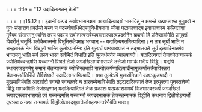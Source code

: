 +++
title = "12 यदादित्यगतन् तेजो"

+++
।।15.12।। इदानीं यत्पदं सर्वावभासनक्षमा अप्यादित्यादयो भासयितुं न
क्षमन्ते यत्प्राप्ताश्च मुमुक्षवो न पुनः संसाराय प्रवर्तन्ते यस्य च
पदस्योपाधिभेदमनुविधीयमाना जीवा घटाकाशादय इवाकाशस्य कल्पितांशा मृषैवव
संसारमनुभवन्ति तस्य पदस्य सर्वात्मत्वसर्वव्यवहारास्पदत्वप्रदर्शनेन
ब्रह्मणो हि प्रतिष्ठाहमिति प्रागुक्तं विवरीतुं चतुर्भिः श्लोकैरात्मनो
विभूतिसंक्षेपमाह भगवान् -- यदादित्यगतमित्यादिना। न तत्र सूर्यो भाति न
चन्द्रतारकं नेमा विद्युतो भान्ति कुतोऽयमग्निः इति श्रुत्यर्धं
प्राग्व्याख्यातं न तद्भासयते सूर्य इत्यादिनातमेव भान्तमनु भाति सर्वं
तस्य भासा सर्वमिदं विभाति इति श्रुत्यर्धमनेन व्याख्यायते। यदादित्यगतं
तेजश्चैतन्यात्मकं ज्योतिर्यच्चन्द्रमसि यच्चाग्नौ स्थितं तेजो
जगदखिलमवभासयते तत्तेजो मामकं मदीयं विद्धि। यद्यपि स्थावरजङ्गमेषु समानं
चैतन्यात्मकं ज्योतिस्तथापि
सत्त्वोत्कर्षेणादित्यादीनामुत्कर्षात्तत्रैवाविस्तरां चैतन्यज्योतिरिति
तैर्विशेष्यते यदादित्यगतमित्यादि। यथा तुल्येऽपि मुखसंनिधाने
काष्ठकुड्यादौ न मुखमाविर्भवति आदर्शादौ स्वच्छे स्वच्छतरे च
तारतम्येनाविर्भवति तद्वद्यदादित्यगतं तेज इत्युक्त्वा पुनस्तत्तेजो विद्धि
मामकमिति तेजोग्रहणात् यदादित्यादिगतं तेजः प्रकाशः परप्रकाशसमर्थं
सितभास्वररूपं जगदखिलं रूपवद्वस्त्ववभासयते एवं यच्चन्द्रमसि यच्चाग्नौ
जगदवभासकं तेजस्तन्मामकं विद्धीति कथनाय द्वितीयोऽप्यर्थो द्रष्टव्यः
अन्यथा तन्मामकं विद्धीत्येतावद्बूयात्तेजोग्रहणमन्तरेणैवेति भावः।
